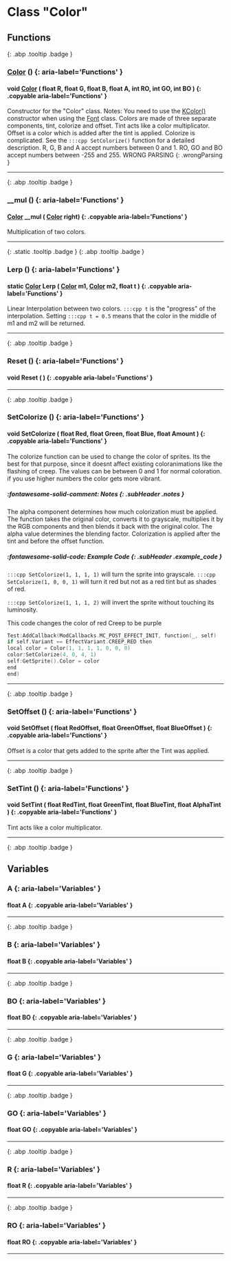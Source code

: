 # Class "Color"
## Functions
[ ](#){: .abp .tooltip .badge }
### [Color](../Color) () {: aria-label='Functions' }
#### void [Color](../Color) ( float R, float G, float B, float A, int RO, int GO, int BO )  {: .copyable aria-label='Functions' }

Constructor for the "Color" class.
Notes: You need to use the <a class="el" href="class_k_color.html#adad4075b6c806d97b9b0134e9e9e519d">KColor()</a> constructor when using the <a class="el" href="class_font.html#ae12d76f0b59747bbf028333c9c7ed560">Font</a> class. 
Colors are made of three separate components, tint, colorize and offset. Tint acts like a color multiplicator. Offset is a color which is added after the tint is applied. Colorize is complicated. See the `:::cpp SetColorize()` function for a detailed description.
R, G, B and A accept numbers between 0 and 1.
RO, GO and BO accept numbers between -255 and 255. WRONG PARSING 
{: .wrongParsing }
___ 
[ ](#){: .abp .tooltip .badge }
### __mul () {: aria-label='Functions' }
#### [Color](../Color) __mul ( [Color](../Color) right)  {: .copyable aria-label='Functions' }

Multiplication of two colors.
___ 
[ ](#){: .static .tooltip .badge } [ ](#){: .abp .tooltip .badge }
### Lerp () {: aria-label='Functions' }
#### static [Color](../Color) Lerp ( [Color](../Color) m1, [Color](../Color) m2, float t )  {: .copyable aria-label='Functions' }

Linear Interpolation between two colors. `:::cpp t` is the "progress" of the interpolation. Setting `:::cpp t = 0.5` means that the color in the middle of m1 and m2 will be returned.
___ 
[ ](#){: .abp .tooltip .badge }
### Reset () {: aria-label='Functions' }
#### void Reset ( )  {: .copyable aria-label='Functions' }

___ 
[ ](#){: .abp .tooltip .badge }
### SetColorize () {: aria-label='Functions' }
#### void SetColorize ( float Red, float Green, float Blue, float Amount )  {: .copyable aria-label='Functions' }

The colorize function can be used to change the color of sprites. Its the best for that purpose, since it doesnt affect existing coloranimations like the flashing of creep.
The values can be between 0 and 1 for normal coloration. if you use higher numbers the color gets more vibrant.
##### :fontawesome-solid-comment: Notes {: .subHeader .notes }
The alpha component determines how much colorization must be applied. The function takes the original color, converts it to grayscale, multiplies it by the RGB components and then blends it back with the original color. The alpha value determines the blending factor.
Colorization is applied after the tint and before the offset function.
##### :fontawesome-solid-code: Example Code {: .subHeader .example_code }
`:::cpp SetColorize(1, 1, 1, 1)` will turn the sprite into grayscale.
 `:::cpp SetColorize(1, 0, 0, 1)` will turn it red but not as a red tint but as shades of red.

`:::cpp SetColorize(1, 1, 1, 2)` will invert the sprite without touching its luminosity.


This code changes the color of red Creep to be purple
```cpp 
Test:AddCallback(ModCallbacks.MC_POST_EFFECT_INIT, function(_, self)
if self.Variant == EffectVariant.CREEP_RED then
local color = Color(1, 1, 1, 1, 0, 0, 0)
color:SetColorize(4, 0, 4, 1)
self:GetSprite().Color = color
end
end)

```

___ 
[ ](#){: .abp .tooltip .badge }
### SetOffset () {: aria-label='Functions' }
#### void SetOffset ( float RedOffset, float GreenOffset, float BlueOffset )  {: .copyable aria-label='Functions' }

Offset is a color that gets added to the sprite after the Tint was applied.
___ 
[ ](#){: .abp .tooltip .badge }
### SetTint () {: aria-label='Functions' }
#### void SetTint ( float RedTint, float GreenTint, float BlueTint, float AlphaTint )  {: .copyable aria-label='Functions' }

Tint acts like a color multiplicator.
___ 
[ ](#){: .abp .tooltip .badge }
## Variables
### A {: aria-label='Variables' }
#### float A  {: .copyable aria-label='Variables' }

___ 
[ ](#){: .abp .tooltip .badge }
### B {: aria-label='Variables' }
#### float B  {: .copyable aria-label='Variables' }

___ 
[ ](#){: .abp .tooltip .badge }
### BO {: aria-label='Variables' }
#### float BO  {: .copyable aria-label='Variables' }

___ 
[ ](#){: .abp .tooltip .badge }
### G {: aria-label='Variables' }
#### float G  {: .copyable aria-label='Variables' }

___ 
[ ](#){: .abp .tooltip .badge }
### GO {: aria-label='Variables' }
#### float GO  {: .copyable aria-label='Variables' }

___ 
[ ](#){: .abp .tooltip .badge }
### R {: aria-label='Variables' }
#### float R  {: .copyable aria-label='Variables' }

___ 
[ ](#){: .abp .tooltip .badge }
### RO {: aria-label='Variables' }
#### float RO  {: .copyable aria-label='Variables' }

___ 
